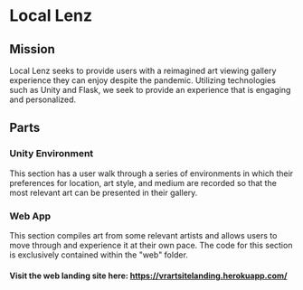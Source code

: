 # Local Lenz
## Mission
Local Lenz seeks to provide users with a reimagined art viewing gallery experience they can enjoy despite the pandemic. Utilizing technologies such as Unity and Flask, we seek to provide an experience that is engaging and personalized.
## Parts
### Unity Environment
This section has a user walk through a series of environments in which their preferences for location, art style, and medium are recorded so that the most relevant art can be presented in their gallery.
### Web App
This section compiles art from some relevant artists and allows users to move through and experience it at their own pace. The code for this section is exclusively contained within the "web" folder.
#### Visit the web landing site here: https://vrartsitelanding.herokuapp.com/
